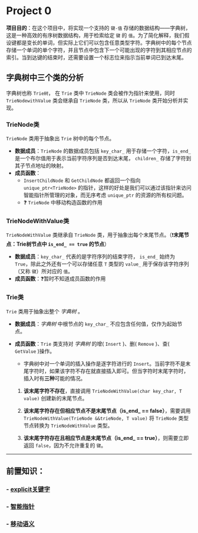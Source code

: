 # Project 0
**项目目的**：在这个项目中，将实现一个支持的 `键-值` 存储的数据结构——字典树，这是一种高效的有序树数据结构，用于检索给定 `键` 的 `值`。为了简化解释，我们假设键都是变长的单词，但实际上它们可以包含任意类型字符。字典树中的每个节点存储一个单词的单个字符，并且节点中包含下一个可能出现的字符到其相应节点的索引。当到达键的结束时，还需要设置一个标志位来指示当前单词已到达末尾。

## 字典树中三个类的分析
字典树也称 `Trie树`， 在 `Trie` 类中 `TrieNode` 类会被作为指针来使用，同时 `TrieNodewithValue` 类会继承自 `TrieNode` 类，所以从 `TrieNode` 类开始分析并实现。

### TrieNode类
`TrieNode` 类用于抽象出 `Trie` 树中的每个节点。 
- **数据成员**：`TrieNode` 的数据成员包括 `key_char_` 用于存储一个字符，`is_end_` 是一个布尔值用于表示当前字符序列是否到达末尾， `children_` 存储了字符到其子节点地址的映射。
- **成员函数**：
    - `InsertChildNode` 和 `GetChildNode` 都返回一个指向 `unique_ptr<TrieNode>` 的指针，这样的好处是我们可以通过该指针来访问智能指针所管理的对象，而无序考虑 `unique_ptr` 的资源的所有权问题。
    - ❓ `TrieNode` 中移动构造函数的作用

### TrieNodeWithValue类
`TrieNodeWithValue` 类继承自 `TrieNode` 类，用于抽象出每个末尾节点。（❗**末尾节点：Trie树节点中 `is_end_ == true` 的节点**）
- **数据成员**：`key_char_` 代表的是字符序列的结束字符， `is_end_` 始终为 `True`，除此之外还有一个可以存储任意 `T` 类型的 `value_` 用于保存该字符序列（又称 `键`）所对应的 `值`。
- **成员函数**：❓暂时不知道成员函数的作用

### Trie类
`Trie` 类用于抽象出整个 *字典树* 。
- **数据成员**：*字典树* 中根节点的 `key_char_` 不应包含任何值，仅作为起始节点。
- **成员函数**：`Trie` 类支持对 *字典树* 的增( `Insert` )、删( `Remove` )、查( `GetValue` )操作。
    - 字典树中对一个单词的插入操作是逐字符进行的 `Insert`。当前字符不是末尾字符时，如果该字符不存在就直接插入即可。但当字符时末尾字符时，插入时有**三种**可能的情况。
    
    1. **该末尾字符不存在**，直接调用 `TrieNodeWithValue(char key_char, T value)` 创建新的末尾节点。

    2. **该末尾字符存在但相应节点不是末尾节点（is_end_ == false）**，需要调用 `TrieNodeWithValue(TrieNode &&trieNode, T value)` 将 `TrieNode` 类型节点转换为 `TrieNodeWithValue` 类型。

    3. **该末尾字符存在且相应节点是末尾节点（is_end_ == true）**，则需要立即返回 `false`，因为不允许重复的 `键`。   
***


## 前置知识：
### - [explicit关键字]() 
### - [智能指针](./前置知识/智能指针.md)
### - [移动语义](./前置知识/移动语义.md)
